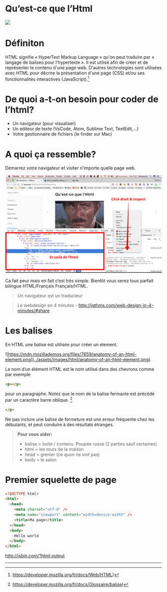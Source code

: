 # Qu’est-ce que l’Html

![](https://31.media.tumblr.com/4cb7911e3b942a76a06f1d12864cf54e/tumblr_myjmgq3DyP1ry46hlo1_r1_400.gif)

<!-- toc -->

# Définiton

HTML signifie « HyperText Markup Language » qu'on peut traduire par « langage de balises pour l'hypertexte ». Il est utilisé afin de créer et de représenter le contenu d'une page web. D'autres technologies sont utilisées avec HTML pour décrire la présentation d'une page (CSS) et/ou ses fonctionnalités interactives (JavaScript).[^2]

# De quoi a-t-on besoin pour coder de l’html?

- Un navigateur (pour visualiser)
- Un editeur de texte (VsCode, Atom, Sublime Text, TextEdit,…)
- Votre gestionnaire de fichiers (le finder sur Mac)

# A quoi ça ressemble?

Démarrez votre navigateur et visiter n’importe quelle page web.

![](../assets/images/html/html-inspect.png)

Ca fait peur mais en fait c’est très simple. Bientôt vous serez tous parfait bilingue HTML/Français Français/HTML.

> Un navigateur est un traducteur

> Le webdesign en 4 minutes - http://jgthms.com/web-design-in-4-minutes/#share

# Les balises

En HTML une balise est utilisée pour créer un element.

![https://mdn.mozillademos.org/files/7659/anatomy-of-an-html-element.png](../assets/images/html/anatomy-of-an-html-element.png)

Le nom d’un élément HTML est le nom utilisé dans des chevrons comme par exemple

```html
<p></p>
```

pour un paragraphe. Notez que le nom de la balise fermante est précédé par un caractère barre oblique. [^3]

```html
</p>
```

Ne pas inclure une balise de fermeture est une erreur fréquente chez les débutants, et peut conduire à des résultats étranges.

> **Pour vous aider:**
>
> - balise = boite / contenu. Poupée russe (2 parties sauf certaines)
> - html = les murs de la maison
> - head = grenier (ce quon ne voit pas)
> - body = le salon

# Premier squelette de page

```html
<!DOCTYPE html>
<html>
  <head>
    <meta charset="utf-8" />
    <meta name="viewport" content="width=device-width" />
    <title>Ma page</title>
  </head>
  <body>
    Hello world
  </body>
</html>
```

http://jsbin.com/?html,output

<script async src="https://production-assets.codepen.io/assets/embed/ei.js"></script>

---

[^3]: https://developer.mozilla.org/fr/docs/Glossaire/balise)
[^2]: https://developer.mozilla.org/fr/docs/Web/HTML)
